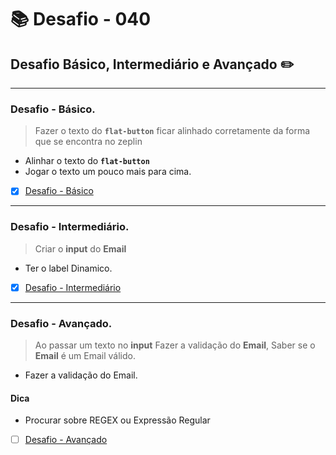 # :books: Desafio - 040

## Desafio Básico, Intermediário e Avançado :pencil2:

---

### Desafio - Básico.

> Fazer o texto do **`flat-button`** ficar alinhado corretamente da forma que se encontra no zeplin

- Alinhar o texto do **`flat-button`**
- Jogar o texto um pouco mais para cima.

- [x] [Desafio - Básico](https://github.com/milafrn/jogo-da-memoria/commit/12adbb743f0251175a9356b05b75408209a45e21)

---

### Desafio - Intermediário.

> Criar o **input** do **Email**

- Ter o label Dinamico.

- [x] [Desafio - Intermediário](https://github.com/milafrn/jogo-da-memoria/commit/178e3fee9fbda842f3d56409fc4c916d00348fb4)

---

### Desafio - Avançado.

> Ao passar um texto no **input** Fazer a validação do **Email**, Saber se o **Email** é um Email válido.

- Fazer a validação do Email.

#### Dica

- Procurar sobre REGEX ou Expressão Regular

- [ ] [Desafio - Avançado]()
